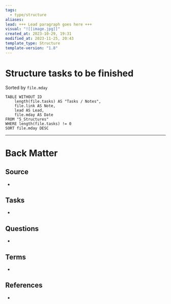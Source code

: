 ```yaml
---
tags:
  - type/structure
aliases: 
lead: +++ Lead paragraph goes here +++
visual: "![[image.jpg]]"
created_at: 2023-10-29, 19:31
modified_at: 2023-11-25, 20:43
template_type: Structure
template-version: "1.8"
---
```


# Structure tasks to be finished

<!-- Main STRUCTURE of my content -->
Sorted by `file.mday`
```dataview
TABLE WITHOUT ID
	length(file.tasks) AS "Tasks / Notes",
	file.link AS Note,
	lead AS Lead,
	file.mday AS Date
FROM "5_Structures" 
WHERE length(file.tasks) != 0
SORT file.mday DESC
```


---
# Back Matter
## Source
<!-- Always keep a link to the source. --> 
- 

## Tasks
<!-- What remains to be done with this note? --> 
- 

## Questions
<!-- What remains for you to consider? --> 
- 

## Terms
<!-- Links to definition pages -->
- 

## References
<!-- Links to pages not referenced in the content -->
- 

